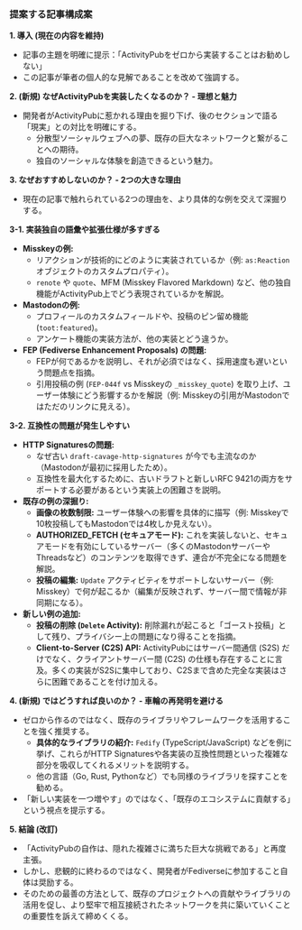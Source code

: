 ### 提案する記事構成案

**1. 導入 (現在の内容を維持)**
- 記事の主題を明確に提示：「ActivityPubをゼロから実装することはお勧めしない」
- この記事が筆者の個人的な見解であることを改めて強調する。

**2. (新規) なぜActivityPubを実装したくなるのか？ - 理想と魅力**
- 開発者がActivityPubに惹かれる理由を掘り下げ、後のセクションで語る「現実」との対比を明確にする。
    - 分散型ソーシャルウェブへの夢、既存の巨大なネットワークと繋がることへの期待。
    - 独自のソーシャルな体験を創造できるという魅力。

**3. なぜおすすめしないのか？ - 2つの大きな理由**
- 現在の記事で触れられている2つの理由を、より具体的な例を交えて深掘りする。

**3-1. 実装独自の語彙や拡張仕様が多すぎる**
- **Misskeyの例:**
    - リアクションが技術的にどのように実装されているか（例: `as:Reaction` オブジェクトのカスタムプロパティ）。
    - `renote` や `quote`、MFM (Misskey Flavored Markdown) など、他の独自機能がActivityPub上でどう表現されているかを解説。
- **Mastodonの例:**
    - プロフィールのカスタムフィールドや、投稿のピン留め機能 (`toot:featured`)。
    - アンケート機能の実装方法が、他の実装とどう違うか。
- **FEP (Fediverse Enhancement Proposals) の問題:**
    - FEPが何であるかを説明し、それが必須ではなく、採用速度も遅いという問題点を指摘。
    - 引用投稿の例 (`FEP-044f` vs Misskeyの `_misskey_quote`) を取り上げ、ユーザー体験にどう影響するかを解説（例: Misskeyの引用がMastodonではただのリンクに見える）。

**3-2. 互換性の問題が発生しやすい**
- **HTTP Signaturesの問題:**
    - なぜ古い `draft-cavage-http-signatures` が今でも主流なのか（Mastodonが最初に採用したため）。
    - 互換性を最大化するために、古いドラフトと新しいRFC 9421の両方をサポートする必要があるという実装上の困難さを説明。
- **既存の例の深掘り:**
    - **画像の枚数制限:** ユーザー体験への影響を具体的に描写（例: Misskeyで10枚投稿してもMastodonでは4枚しか見えない）。
    - **AUTHORIZED_FETCH (セキュアモード):** これを実装しないと、セキュアモードを有効にしているサーバー（多くのMastodonサーバーやThreadsなど）のコンテンツを取得できず、連合が不完全になる問題を解説。
    - **投稿の編集:** `Update` アクティビティをサポートしないサーバー（例: Misskey）で何が起こるか（編集が反映されず、サーバー間で情報が非同期になる）。
- **新しい例の追加:**
    - **投稿の削除 (`Delete` Activity):** 削除漏れが起こると「ゴースト投稿」として残り、プライバシー上の問題になり得ることを指摘。
    - **Client-to-Server (C2S) API:** ActivityPubにはサーバー間通信 (S2S) だけでなく、クライアントサーバー間 (C2S) の仕様も存在することに言及。多くの実装がS2Sに集中しており、C2Sまで含めた完全な実装はさらに困難であることを付け加える。

**4. (新規) ではどうすれば良いのか？ - 車輪の再発明を避ける**
- ゼロから作るのではなく、既存のライブラリやフレームワークを活用することを強く推奨する。
    - **具体的なライブラリの紹介:** `Fedify` (TypeScript/JavaScript) などを例に挙げ、これらがHTTP Signaturesや各実装の互換性問題といった複雑な部分を吸収してくれるメリットを説明する。
    - 他の言語（Go, Rust, Pythonなど）でも同様のライブラリを探すことを勧める。
- 「新しい実装を一つ増やす」のではなく、「既存のエコシステムに貢献する」という視点を提示する。

**5. 結論 (改訂)**
- 「ActivityPubの自作は、隠れた複雑さに満ちた巨大な挑戦である」と再度主張。
- しかし、悲観的に終わるのではなく、開発者がFediverseに参加すること自体は奨励する。
- そのための最善の方法として、既存のプロジェクトへの貢献やライブラリの活用を促し、より堅牢で相互接続されたネットワークを共に築いていくことの重要性を訴えて締めくくる。
